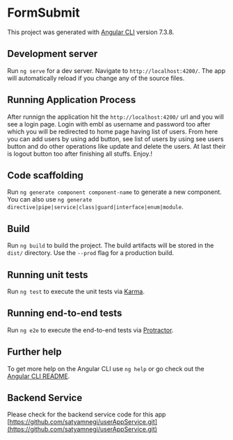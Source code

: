 # FormSubmit

This project was generated with [Angular CLI](https://github.com/angular/angular-cli) version 7.3.8.

## Development server

Run `ng serve` for a dev server. Navigate to `http://localhost:4200/`. The app will automatically reload if you change any of the source files.

## Running Application Process

After runnign the application hit the `http://localhost:4200/` url and you will see a login page.
Login with embl as username and password too after which you will be redirected to home page having list of users.
From here you can add users by using add button, see list of users by using see users button and do other operations like update and delete the users.
At last their is logout button too after finishing all stuffs. Enjoy.!


## Code scaffolding

Run `ng generate component component-name` to generate a new component. You can also use `ng generate directive|pipe|service|class|guard|interface|enum|module`.

## Build

Run `ng build` to build the project. The build artifacts will be stored in the `dist/` directory. Use the `--prod` flag for a production build.

## Running unit tests

Run `ng test` to execute the unit tests via [Karma](https://karma-runner.github.io).

## Running end-to-end tests

Run `ng e2e` to execute the end-to-end tests via [Protractor](http://www.protractortest.org/).

## Further help

To get more help on the Angular CLI use `ng help` or go check out the [Angular CLI README](https://github.com/angular/angular-cli/blob/master/README.md).

## Backend Service

Please check for the backend service code for this app [https://github.com/satyamnegi/userAppService.git](https://github.com/satyamnegi/userAppService.git)

